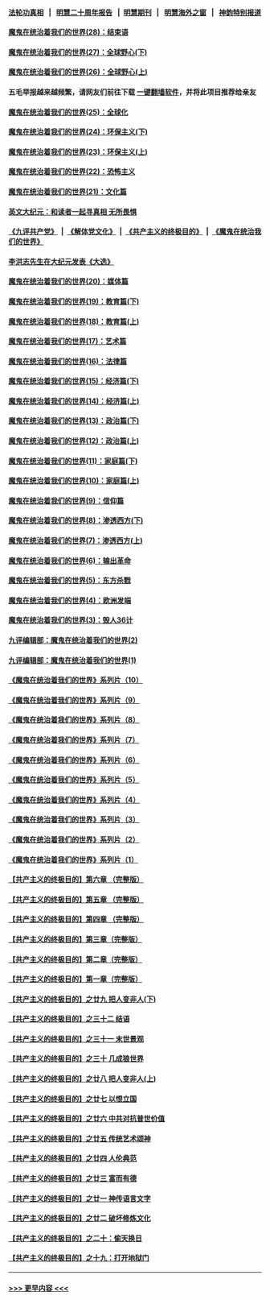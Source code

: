 #### [法轮功真相](https://github.com/gfw-breaker/truth/blob/master/README.md?t=0) &nbsp;&nbsp;|&nbsp;&nbsp; [明慧二十周年报告](https://github.com/gfw-breaker/mh-reports/blob/master/README.md?t=0) &nbsp;&nbsp;|&nbsp;&nbsp;[明慧期刊](https://github.com/gfw-breaker/mh-qikan) &nbsp;&nbsp;|&nbsp;&nbsp; [明慧海外之窗](https://github.com/gfw-breaker/mh-news/blob/master/README.md?t=0) &nbsp;&nbsp;|&nbsp;&nbsp; [神韵特别报道](https://github.com/gfw-breaker/mh-news/blob/master/shenyun.md?t=0)
#### [魔鬼在统治着我们的世界(28)：结束语](../pages/nsc422/n10936246.md?t=06250502) 
#### [魔鬼在统治着我们的世界(27)：全球野心(下)](../pages/nsc422/n10928319.md?t=06250502) 
#### [魔鬼在统治着我们的世界(26)：全球野心(上)](../pages/nsc422/n10900318.md?t=06250502) 
#### 五毛举报越来越频繁，请网友们前往下载 [一键翻墙软件](https://github.com/gfw-breaker/ssr-accounts)，并将此项目推荐给亲友
#### [魔鬼在统治着我们的世界(25)：全球化](../pages/nsc422/n10788205.md?t=06250502) 
#### [魔鬼在统治着我们的世界(24)：环保主义(下)](../pages/nsc422/n10695307.md?t=06250502) 
#### [魔鬼在统治着我们的世界(23)：环保主义(上)](../pages/nsc422/n10688613.md?t=06250502) 
#### [魔鬼在统治着我们的世界(22)：恐怖主义](../pages/nsc422/n10614727.md?t=06250502) 
#### [魔鬼在统治着我们的世界(21)：文化篇](../pages/nsc422/n10597706.md?t=06250502) 
#### [英文大纪元：和读者一起寻真相 无所畏惧](../pages/nsc422/n12542027.md?t=06250502) 
#### [《九评共产党》](https://github.com/begood0513/9ping.md/blob/master/README.md) &nbsp;|&nbsp; [《解体党文化》](../../../../jtdwh.md/blob/master/README.md)  &nbsp;|&nbsp; [《共产主义的终极目的》](../../../../gczydzjmd.md/blob/master/README.md) &nbsp;|&nbsp; [《魔鬼在统治我们的世界》](../../../../mgztzwmdsj.md/blob/master/README.md) 
#### [李洪志先生在大纪元发表《大选》](../pages/nsc422/n12534746.md?t=06250502) 
#### [魔鬼在统治着我们的世界(20)：媒体篇](../pages/nsc422/n10586579.md?t=06250502) 
#### [魔鬼在统治着我们的世界(19)：教育篇(下)](../pages/nsc422/n10564808.md?t=06250502) 
#### [魔鬼在统治着我们的世界(18)：教育篇(上)](../pages/nsc422/n10526970.md?t=06250502) 
#### [魔鬼在统治着我们的世界(17)：艺术篇](../pages/nsc422/n10499093.md?t=06250502) 
#### [魔鬼在统治着我们的世界(16)：法律篇](../pages/nsc422/n10485969.md?t=06250502) 
#### [魔鬼在统治着我们的世界(15)：经济篇(下)](../pages/nsc422/n10469975.md?t=06250502) 
#### [魔鬼在统治着我们的世界(14)：经济篇(上)](../pages/nsc422/n10457370.md?t=06250502) 
#### [魔鬼在统治着我们的世界(13)：政治篇(下)](../pages/nsc422/n10448270.md?t=06250502) 
#### [魔鬼在统治着我们的世界(12)：政治篇(上)](../pages/nsc422/n10444576.md?t=06250502) 
#### [魔鬼在统治着我们的世界(11)：家庭篇(下)](../pages/nsc422/n10440961.md?t=06250502) 
#### [魔鬼在统治着我们的世界(10)：家庭篇(上)](../pages/nsc422/n10435448.md?t=06250502) 
#### [魔鬼在统治着我们的世界(9)：信仰篇](../pages/nsc422/n10432159.md?t=06250502) 
#### [魔鬼在统治着我们的世界(8)：渗透西方(下)](../pages/nsc422/n10429603.md?t=06250502) 
#### [魔鬼在统治着我们的世界(7)：渗透西方(上)](../pages/nsc422/n10426013.md?t=06250502) 
#### [魔鬼在统治着我们的世界(6)：输出革命](../pages/nsc422/n10421536.md?t=06250502) 
#### [魔鬼在统治着我们的世界(5)：东方杀戮](../pages/nsc422/n10417707.md?t=06250502) 
#### [魔鬼在统治着我们的世界(4)：欧洲发端](../pages/nsc422/n10414890.md?t=06250502) 
#### [魔鬼在统治着我们的世界(3)：毁人36计](../pages/nsc422/n10411583.md?t=06250502) 
#### [九评编辑部：魔鬼在统治着我们的世界(2)](../pages/nsc422/n10410036.md?t=06250502) 
#### [九评编辑部：魔鬼在统治着我们的世界(1)](../pages/nsc422/n10406825.md?t=06250502) 
#### [《魔鬼在统治着我们的世界》系列片（10）](../pages/nsc422/n12292670.md?t=06250502) 
#### [《魔鬼在统治着我们的世界》系列片（9）](../pages/nsc422/n12290859.md?t=06250502) 
#### [《魔鬼在统治着我们的世界》系列片（8）](../pages/nsc422/n12287445.md?t=06250502) 
#### [《魔鬼在统治着我们的世界》系列片（7）](../pages/nsc422/n12283425.md?t=06250502) 
#### [《魔鬼在统治着我们的世界》系列片（6）](../pages/nsc422/n12282314.md?t=06250502) 
#### [《魔鬼在统治着我们的世界》系列片（5）](../pages/nsc422/n12281419.md?t=06250502) 
#### [《魔鬼在统治着我们的世界》系列片（4）](../pages/nsc422/n12274024.md?t=06250502) 
#### [《魔鬼在统治着我们的世界》系列片（3）](../pages/nsc422/n12271322.md?t=06250502) 
#### [《魔鬼在统治着我们的世界》系列片（2）](../pages/nsc422/n12269049.md?t=06250502) 
#### [《魔鬼在统治着我们的世界》系列片（1）](../pages/nsc422/n12267575.md?t=06250502) 
#### [【共产主义的终极目的】第六章 （完整版）](../pages/nsc422/n11428913.md?t=06250502) 
#### [【共产主义的终极目的】第五章 （完整版）](../pages/nsc422/n11428912.md?t=06250502) 
#### [【共产主义的终极目的】第四章 （完整版）](../pages/nsc422/n11428907.md?t=06250502) 
#### [【共产主义的终极目的】第三章（完整版）](../pages/nsc422/n11428848.md?t=06250502) 
#### [【共产主义的终极目的】第二章（完整版）](../pages/nsc422/n11428831.md?t=06250502) 
#### [【共产主义的终极目的】第一章（完整版）](../pages/nsc422/n11417651.md?t=06250502) 
#### [【共产主义的终极目的】之廿九 把人变非人(下)](../pages/nsc422/n11344140.md?t=06250502) 
#### [【共产主义的终极目的】之三十二 结语](../pages/nsc422/n11360535.md?t=06250502) 
#### [【共产主义的终极目的】之三十一 末世景观](../pages/nsc422/n11351129.md?t=06250502) 
#### [【共产主义的终极目的】之三十 几成狼世界](../pages/nsc422/n11348280.md?t=06250502) 
#### [【共产主义的终极目的】之廿八 把人变非人(上)](../pages/nsc422/n11340492.md?t=06250502) 
#### [【共产主义的终极目的】之廿七 以恨立国](../pages/nsc422/n11336944.md?t=06250502) 
#### [【共产主义的终极目的】之廿六 中共对抗普世价值](../pages/nsc422/n11324785.md?t=06250502) 
#### [【共产主义的终极目的】之廿五 传统艺术颂神](../pages/nsc422/n11296396.md?t=06250502) 
#### [【共产主义的终极目的】之廿四 人伦典范](../pages/nsc422/n11296397.md?t=06250502) 
#### [【共产主义的终极目的】之廿三 富而有德](../pages/nsc422/n11283598.md?t=06250502) 
#### [【共产主义的终极目的】之廿一 神传语言文字](../pages/nsc422/n11263265.md?t=06250502) 
#### [【共产主义的终极目的】之廿二 破坏修炼文化](../pages/nsc422/n11245728.md?t=06250502) 
#### [【共产主义的终极目的】之二十：偷天换日](../pages/nsc422/n11238846.md?t=06250502) 
#### [【共产主义的终极目的】之十九：打开地狱门](../pages/nsc422/n11206376.md?t=06250502) 

----
#### [ >>> 更早内容 <<< ](../indexes/nsc422-earlier.md)
